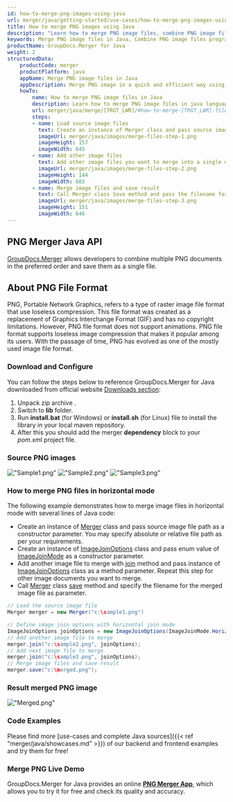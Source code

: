 ```yaml
---
id: how-to-merge-png-images-using-java
url: merger/java/getting-started/use-cases/how-to-merge-png-images-using-java
title: How to merge PNG images using Java
description: "Learn how to merge PNG image files, combine PNG image files into one file programmatically in java language using GroupDocs.Merger for Java library."
keywords: Merge PNG image files in Java, Combine PNG image files programmatically
productName: GroupDocs.Merger for Java
weight: 2
structuredData:
    productCode: merger
    productPlatform: java
    appName: Merge PNG image files in Java
    appDescription: Merge PNG image in a quick and efficient way using java language and GroupDocs.Merger for Java API, without the use of any third-party software like Microsoft or Open Office.
    howTo:
        name: How to merge PNG image files in Java 
        description: Learn how to merge PNG image files in java language and GroupDocs.Merger for Java API, without the use of any third-party software like Microsoft or Open Office.
        url: merger/java/merge/[TRGT_LWR]/#how-to-merge-[TRGT_LWR]-files-in-c
        steps:
        - name: Load source image files 
          text: Create an instance of Merger class and pass source image file path as a constructor parameter. You may specify absolute or relative file path as per your requirements. 
          imageUrl: merger/java/images/merge-files-step-1.png
          imageHeight: 157
          imageWidth: 645
        - name: Add other image files
          text: Add other image files you want to merge into a single document with Join method of Merger class.
          imageUrl: merger/java/images/merge-files-step-2.png
          imageHeight: 144
          imageWidth: 603
        - name: Merge image files and save result 
          text: Call Merger class Save method and pass the filename for the resultant image file as parameter.
          imageUrl: merger/java/images/merge-files-step-3.png
          imageHeight: 151
          imageWidth: 646
---
```


## PNG Merger Java API

[GroupDocs.Merger](https://products.groupdocs.com/merger/java) allows developers to combine multiple PNG documents in the preferred order and save them as a single file.

## About PNG File Format

PNG, Portable Network Graphics, refers to a type of raster image file format that use loseless compression. This file format was created as a replacement of Graphics Interchange Format (GIF) and has no copyright limitations. However, PNG file format does not support animations. PNG file format supports loseless image compression that makes it popular among its users. With the passage of time, PNG has evolved as one of the mostly used image file format.

### Download and Configure

You can follow the steps below to reference GroupDocs.Merger for Java downloaded from official website [Downloads section](https://downloads.groupdocs.com/merger/java):

1. Unpack zip archive .
2. Switch to **lib** folder.
3. Run **install.bat** (for Windows) or **install.sh** (for Linux) file to install the library in your local maven repository.
4. After this you should add the merger **dependency** block to your *pom.xm*l project file.

### Source PNG images

!["Sample1.png"](/merger/java/images/jpg/sample1.jpg)
!["Sample2.png"](/merger/java/images/jpg/sample2.jpg)
!["Sample3.png"](/merger/java/images/jpg/sample3.jpg)

### How to merge PNG files in horizontal mode

The following example demonstrates how to merge image files in horizontal mode with several lines of Java code:

* Create an instance of [Merger](https://reference.groupdocs.com/merger/java/com.groupdocs.merger/Merger) class and pass source image file path as a constructor parameter. You may specify absolute or relative file path as per your requirements.
* Create an instance of [ImageJoinOptions](https://reference.groupdocs.com/merger/java/com.groupdocs.merger.domain.options/ImageJoinOptions) class and pass enum value of [ImageJoinMode](https://reference.groupdocs.com/merger/java/com.groupdocs.merger.domain.options/ImageJoinMode) as a constructor parameter.
* Add another image file to merge with [join](https://reference.groupdocs.com/merger/java/com.groupdocs.merger/Merger#join(java.io.InputStream)) method and pass instance of [ImageJoinOptions](https://reference.groupdocs.com/merger/java/com.groupdocs.merger.domain.options/ImageJoinOptions) class as a method parameter. Repeat this step for other image documents you want to merge.
* Call [Merger](https://reference.groupdocs.com/merger/java/com.groupdocs.merger/Merger) class [save](https://reference.groupdocs.com/merger/java/com.groupdocs.merger/Merger#save(java.io.OutputStream)) method and specify the filename for the merged image file as parameter.

```java
// Load the source image file
Merger merger = new Merger("c:\sample1.png")

// Define image join options with horizontal join mode
ImageJoinOptions joinOptions = new ImageJoinOptions(ImageJoinMode.Horizontal);
// Add another image file to merge
merger.join("c:\sample2.png", joinOptions);
// Add next image file to merge
merger.join("c:\sample3.png", joinOptions);
// Merge image files and save result
merger.save("c:\merged.png");
```

### Result merged PNG image

!["Merged.png"](/merger/java/images/jpg/merged_horizontal.jpg)

### Code Examples

Please find more [use-cases and complete Java sources]({{< ref "merger/java/showcases.md" >}}) of our backend and frontend examples and try them for free!

### Merge PNG Live Demo

GroupDocs.Merger for Java provides an online [**PNG Merger App**](https://products.groupdocs.app/merger/png), which allows you to try it for free and check its quality and accuracy.